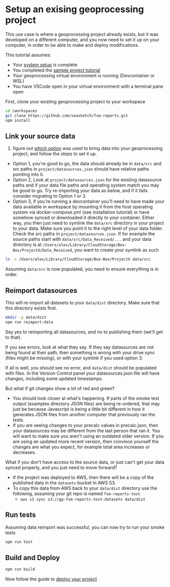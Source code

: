 # Setup an exising geoprocessing project

This use case is where a geoprocessing project already exists, but it was developed on a different computer, and you now need to set it up on your computer, in order to be able to make and deploy modifications.

This tutorial assumes:

- Your [system setup](./Tutorials.md) is complete
- You completed the [sample project tutorial](./sampleproject.md)
- Your geoprocessing virtual environment is running (Devcontainer or WSL)
- You have VSCode open in your virtual environment with a terminal pane open

First, clone your existing geoprocessing project to your workspace

```sh
cd /workspaces
git clone https://github.com/seasketch/fsm-reports.git
npm install
```

## Link your source data

1. figure out [which option](../linkData.md) was used to bring data into your geoprocessing project, and follow the steps to set it up.

- Option 1, you're good to go, the data should already be in `data/src` and src paths in `project/datasources.json` should have relative paths pointing into it.
- Option 2, Look at `project/datasources.json` for the existing datasource paths and if your data file paths and operating system match you may be good to go. Try re-importing your data as below, and if it fails consider migrating to Option 1 or 3.
- Option 3, if you're running a devcontainer you'll need to have made your data available in workspace by mounting it from the host operating system via docker-compose.yml (see installation tutorial) or have somehow synced or downloaded it directly to your container. Either way, you then just need to symlink the `data/src` directory in your project to your data. Make sure you point it to the right level of your data folder. Check the src paths in `project/datasources.json`. If for example the source paths start with `data/src/Data_Received/...` and your data directory is at `/Users/alex/Library/CloudStorage/Box-Box/ProjectX/Data_Received`, you want to create your symlink as such

```bash
ln -s /Users/alex/Library/CloudStorage/Box-Box/ProjectX data/src
```

Assuming `data/src` is now populated, you need to ensure everything is in order.

## Reimport datasources

This will re-import all datasets to your `data/dist` directory. Make sure that this directory exists first.

```bash
mkdir -p data/dist
npm run reimport:data
```

Say yes to reimporting all datasources, and no to publishing them (we'll get to that).

If you see errors, look at what they say. If they say datasources are not being found at their path, then something is wrong with your drive sync (files might be missing), or with your symlink if you used option 3.

If all is well, you should see no error, and `data/dist` should be populated with files. In the Version Control panel your datasources.json file will have changes, including some updated timestamps.

But what if git changes show a lot of red and green?

- You should look closer at what's happening. If parts of the smoke test output (examples directory JSON files) are being re-ordered, that may just be because Javascript is being a little bit different in how it generates JSON files from another computer that previously ran the tests.
- If you are seeing changes to your precalc values in precalc.json, then your datasources may be different from the last person that ran it. You will want to make sure you aren't using an outdated older version. If you are using an updated more recent version, then convince yourself the changes are what you expect, for example total area increases or decreases.

What if you don't have access to the source data, or just can't get your data synced properly, and you just need to move forward?

- If the project was deployed to AWS, then there will be a copy of the published data in the `datasets` bucket in AWS S3.
- To copy this data from AWS back to your `data/dist` directory use the following, assuming your git repo is named `fsm-reports-test`
  - `aws s3 sync s3://gp-fsm-reports-test-datasets data/dist`

## Run tests

Assuming data reimport was successful, you can now try to run your smoke tests

```sh
npm run test
```

## Build and Deploy

```sh
npm run build
```

Now follow the guide to [deploy your project](./deploy.md)
